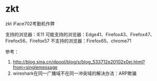 # zkt
zkt iFace702考勤机作弊

支持的浏览器：IE11
可能支持的浏览器：Edge41、Firefox43、Firefox47、Firefox56、Firefox57
不支持的浏览器：Firefox65、chrome71

参考：
1. http://blog.sina.cn/dpool/blog/s/blog_533712e20102x0ej.html?from=singlemessage
2. wireshark在同一广播域不在同一冲突域的解决办法：ARP欺骗

